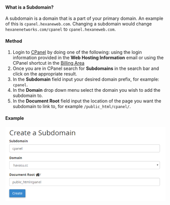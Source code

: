 #### What is a Subdomain?
A subdomain is a domain that is a part of your primary domain. An example of this is ``cpanel.hexaneweb.com``.
Changing a subdomain would change ``hexanenetworks.com/cpanel`` to ``cpanel.hexaneweb.com``.

#### Method
1. Login to [CPanel](https://cpanel.hexaneweb.com) by doing one of the following: using the login information provided in the **Web Hosting Information** email or using the CPanel shortcut in the [Billing Area](https://billing.hexanenetworks.com/)
2. Once you are in CPanel search for **Subdomains** in the search bar and click on the appropriate result.
3. In the **Subdomain** field input your desired domain prefix, for example: ``cpanel``.
4. In the **Domain** drop down menu select the domain you wish to add the subdomain to.
5. In the **Document Root** field input the location of the page you want the subdomain to link to, for example ``/public_html/cpanel/``.

#### Example
![Example Subdomain Creation](https://raw.githubusercontent.com/HexaneNetworks/help-assets/master/assets/creating-a-subdomain.png)